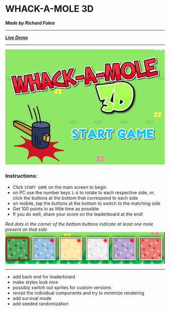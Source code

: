 # WHACK-A-MOLE 3D
***Made by Richard Folea***
___
***[Live Demo](https://aelof3.github.io/test-wam/)***
___
![img1](readme_img_1.jpg)

### **Instructions:**
- Click `START GAME` on the main screen to begin
- on PC use the number keys `1-6` to rotate to each respective side,
    or, click the buttons at the bottom that correspond to each side
- on mobile, tap the buttons at the bottom to switch to the matching side
- Get 100 points in as little time as possible
- If you do well, share your score on the leaderboard at the end!

*Red dots in the corner of the bottom buttons indicate at least one mole present on that side*
![img2](readme_img_2.jpg)  
___  

- add back end for leaderboard
- make styles look nice
- possibly switch out sprites for custom versions
- revisit the individual components and try to minimize rendering
- add survival mode
- add seeded randomization